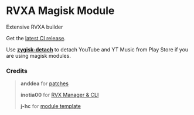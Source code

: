 # RVXA Magisk Module

Extensive RVXA builder  

Get the [latest CI release](https://github.com/askthekaif/RVXA-magisk-module/releases).

Use [**zygisk-detach**](https://github.com/j-hc/zygisk-detach) to detach YouTube and YT Music from Play Store if you are using magisk modules. 

### Credits
> **anddea** for [patches](https://github.com/anddea/revanced-patches)
>
> **inotia00** for [RVX Manager & CLI](https://github.com/inotia00/revanced-manager)
>
> **j-hc** for [module template](https://github.com/j-hc/revanced-magisk-module)